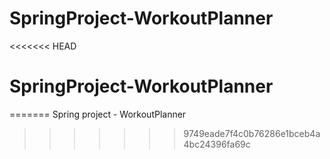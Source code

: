 # SpringProject-WorkoutPlanner
<<<<<<< HEAD
# SpringProject-WorkoutPlanner
=======
Spring project - WorkoutPlanner
>>>>>>> 9749eade7f4c0b76286e1bceb4a4bc24396fa69c
